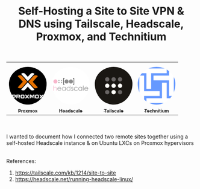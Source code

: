 <p>
	<h1 align="center"><b>Self-Hosting a Site to Site VPN & DNS using Tailscale, Headscale, Proxmox, and Technitium</b></h1><br />
	<table align="center">
		<tr>
    			<td align="center" style="word-wrap: break-word; width: 100.0; height: 100.0">
        			<a href=https://www.proxmox.com/en/>
            			<img src="https://github.com/shaunvaidyan/Proxmox-Headscale-Tailscale-TechnitiumDNS/blob/main/assets/proxmox.png" width="100" height="100" style="border-radius:50%;align-items:center;justify-content:center;overflow:hidden;padding-top:10px" alt=Proxmox Hypervisor/><br />
            			<sub style="font-size:12px"><b>Proxmox</b></sub>
				</a>
    			</td>
			<td align="center" style="word-wrap: break-word; width: 100.0; height: 100.0">
        			<a href=https://headscale.net/>
            			<img src="https://github.com/shaunvaidyan/Proxmox-Headscale-Tailscale-TechnitiumDNS/blob/main/assets/headscale.png" width="100" height="100" style="border-radius:50%;align-items:center;justify-content:center;overflow:hidden;padding-top:10px" alt=Headscale/><br />
            			<sub style="font-size:12px"><b>Headscale</b></sub>
				</a>
    			</td>
			<td align="center" style="word-wrap: break-word; width: 100.0; height: 100.0">
        			<a href=https://headscale.net/>
            			<img src="https://github.com/shaunvaidyan/Proxmox-Headscale-Tailscale-TechnitiumDNS/blob/main/assets/tailscale.png" width="100" height="100" style="border-radius:50%;align-items:center;justify-content:center;overflow:hidden;padding-top:10px" alt=Tailscale/><br />
            			<sub style="font-size:12px"><b>Tailscale</b></sub>
				</a>
    			</td>
			<td align="center" style="word-wrap: break-word; width: 100.0; height: 100.0">
        			<a href=https://tailscale.com>
            			<img src="https://github.com/shaunvaidyan/Proxmox-Headscale-Tailscale-TechnitiumDNS/blob/main/assets/technitium.png" width="100" height="100" style="border-radius:50%;align-items:center;justify-content:center;overflow:hidden;padding-top:10px" alt=Technitium DNS Server/><br />
            			<sub style="font-size:12px"><b>Technitium</b></sub>
				</a>
    			</td>
		</tr>	
	</table>
	<br />
	<br />
	I wanted to document how I connected two remote sites together using a self-hosted Headscale instance &amp; on Ubuntu LXCs on Proxmox hypervisors
	<br />
	<br />
</p>

References:<br />
1. https://tailscale.com/kb/1214/site-to-site
2. https://headscale.net/running-headscale-linux/
